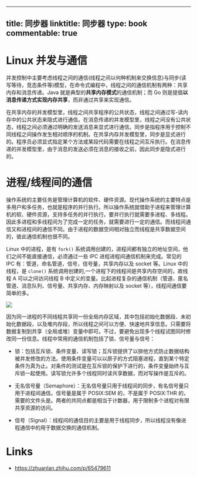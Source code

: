
---
title: 同步器
linktitle: 同步器
type: book
commentable: true
---

# Linux 并发与通信

并发控制中主要考虑线程之间的通信(线程之间以何种机制来交换信息)与同步(读写等待，竞态条件等)模型，在命令式编程中，线程之间的通信机制有两种：共享内存和消息传递。Java 就是典型的**共享内存模式**的通信机制；而 Go 则是提倡**以消息传递方式实现内存共享**，而非通过共享来实现通信。

在共享内存的并发模型里，线程之间共享程序的公共状态，线程之间通过写-读内存中的公共状态来隐式进行通信。在消息传递的并发模型里，线程之间没有公共状态，线程之间必须通过明确的发送消息来显式进行通信。同步是指程序用于控制不同线程之间操作发生相对顺序的机制。在共享内存并发模型里，同步是显式进行的。程序员必须显式指定某个方法或某段代码需要在线程之间互斥执行。在消息传递的并发模型里，由于消息的发送必须在消息的接收之前，因此同步是隐式进行的。

# 进程/线程间的通信

操作系统的主要任务是管理计算机的软件、硬件资源。现代操作系统的主要特点是多用户和多任务，也就是程序的并行执行。所以操作系统就借助于进程来管理计算机的软、硬件资源，支持多任务的并行执行。要并行执行就需要多进程、多线程。因此多进程和多线程间为了完成一定的任务，就需要进行一定的通信。而线程间通信又和进程间的通信不同。由于进程的数据空间相对独立而线程是共享数据空间的，彼此通信机制也很不同。

Linux 中的进程，是有 `fork()` 系统调用创建的，进程间都有独立的地址空间，他们之间不能直接通信，必须通过一些 IPC 进程进程间通信机制来完成。常见的 IPC 有：管道，命名管道，信号，信号量，共享内存以及 socket 等。Linux 中的线程，是 `clone()` 系统调用创建的,一个进程下的线程间是共享内存空间的，故线程 A 可以之间访问线程 B 中定义的变量。比起进程复杂的通信机制（管道、匿名管道、消息队列、信号量、共享内存、内存映射以及 socket 等），线程间通信要简单的多。

![](https://i.postimg.cc/6QXJ8kbP/image.png)

因为同一进程的不同线程共享同一份全局内存区域，其中包括初始化数据段、未初始化数据段，以及堆内存段，所以线程之间可以方便、快速地共享信息。只需要将数据复制到共享（全局或堆）变量中即可。不过，要避免出现多个线程试图同时修改同一份信息。线程中常用的通信机制包括了锁、信号量与信号：

- 锁：包括互斥锁、条件变量、读写锁；互斥锁提供了以排他方式防止数据结构被并发修改的方法。使用条件变量可以以原子的方式阻塞进程，直到某个特定条件为真为止。对条件的测试是在互斥锁的保护下进行的，条件变量始终与互斥锁一起使用。读写锁允许多个线程同时读共享数据，而对写操作是互斥的。

- 无名信号量（Semaphore）：无名信号量只用于线程间的同步，有名信号量只用于进程间通信。信号量是属于 POSIX:SEM 的，不是属于 POSIX:THR 的，需要的文件头是。两者的共同点都是相当于计数器，用于限制多个进程对有限共享资源的访问。

- 信号（Signal）：线程间的通信目的主要是用于线程同步，所以线程没有像进程通信中的用于数据交换的通信机制。

# Links

- https://zhuanlan.zhihu.com/p/65479611

    